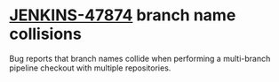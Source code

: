 # [JENKINS-47874](https://issues.jenkins.io/browse/JENKINS-47874) branch name collisions

Bug reports that branch names collide when performing a multi-branch
pipeline checkout with multiple repositories.
